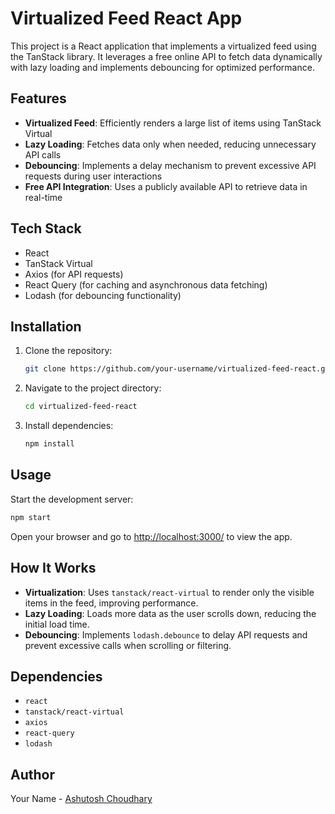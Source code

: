 # Virtualized Feed React App

This project is a React application that implements a virtualized feed using the TanStack library. It leverages a free online API to fetch data dynamically with lazy loading and implements debouncing for optimized performance.

## Features

- **Virtualized Feed**: Efficiently renders a large list of items using TanStack Virtual
- **Lazy Loading**: Fetches data only when needed, reducing unnecessary API calls
- **Debouncing**: Implements a delay mechanism to prevent excessive API requests during user interactions
- **Free API Integration**: Uses a publicly available API to retrieve data in real-time

## Tech Stack

- React
- TanStack Virtual
- Axios (for API requests)
- React Query (for caching and asynchronous data fetching)
- Lodash (for debouncing functionality)

## Installation

1. Clone the repository:
   ```bash
   git clone https://github.com/your-username/virtualized-feed-react.git
   ```
2. Navigate to the project directory:
   ```bash
   cd virtualized-feed-react
   ```
3. Install dependencies:
   ```bash
   npm install
   ```

## Usage

Start the development server:
```bash
npm start
```

Open your browser and go to [http://localhost:3000/](http://localhost:5173/) to view the app.


## How It Works

- **Virtualization**: Uses `tanstack/react-virtual` to render only the visible items in the feed, improving performance.
- **Lazy Loading**: Loads more data as the user scrolls down, reducing the initial load time.
- **Debouncing**: Implements `lodash.debounce` to delay API requests and prevent excessive calls when scrolling or filtering.

## Dependencies

- `react`
- `tanstack/react-virtual`
- `axios`
- `react-query`
- `lodash`


## Author

Your Name - [Ashutosh Choudhary](https://github.com/ASHUTOSHBTECH2025CHOUDHARY)
